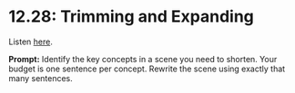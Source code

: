 # 12.28: Trimming and Expanding 

Listen [here](http://www.writingexcuses.com/2017/07/09/12-28-trimming-and-expanding/). 

**Prompt:** Identify the key concepts in a scene you need to shorten. Your budget is one sentence per concept. Rewrite the scene using exactly that many sentences.